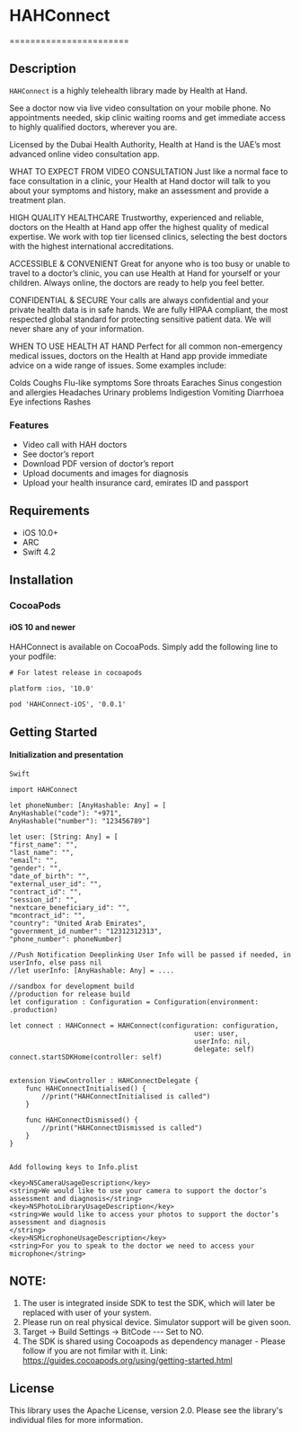 # HAHConnect
=======================


## Description
`HAHConnect` is a highly telehealth library made by Health at Hand.

See a doctor now via live video consultation on your mobile phone. No appointments needed, skip clinic waiting rooms and get immediate access to highly qualified doctors, wherever you are.

Licensed by the Dubai Health Authority, Health at Hand is the UAE’s most advanced online video consultation app.

WHAT TO EXPECT FROM VIDEO CONSULTATION
Just like a normal face to face consultation in a clinic, your Health at Hand doctor will talk to you about your symptoms and history, make an assessment and provide a treatment plan.



HIGH QUALITY HEALTHCARE
Trustworthy, experienced and reliable, doctors on the Health at Hand app offer the highest quality of medical expertise. We work with top tier licensed clinics, selecting the best doctors with the highest international accreditations.

ACCESSIBLE & CONVENIENT
Great for anyone who is too busy or unable to travel to a doctor’s clinic, you can use Health at Hand for yourself or your children. Always online, the doctors are ready to help you feel better.

CONFIDENTIAL & SECURE
Your calls are always confidential and your private health data is in safe hands. We are fully HIPAA compliant, the most respected global standard for protecting sensitive patient data. We will never share any of your information.

WHEN TO USE HEALTH AT HAND 
Perfect for all common non-emergency medical issues, doctors on the Health at Hand app provide immediate advice on a wide range of issues. Some examples include:

Colds
Coughs
Flu-like symptoms
Sore throats
Earaches
Sinus congestion and allergies
Headaches
Urinary problems
Indigestion
Vomiting
Diarrhoea
Eye infections
Rashes



### Features
* Video call with HAH doctors
* See doctor’s report
* Download PDF version of doctor’s report
* Upload documents and images for diagnosis
* Upload your health insurance card, emirates ID and passport

## Requirements
* iOS 10.0+
* ARC
* Swift 4.2

## Installation
### CocoaPods
#### iOS 10 and newer
HAHConnect is available on CocoaPods. Simply add the following line to your podfile:

```
# For latest release in cocoapods

platform :ios, '10.0'

pod 'HAHConnect-iOS', '0.0.1'
```

## Getting Started
#### Initialization and presentation
```
Swift

import HAHConnect

let phoneNumber: [AnyHashable: Any] = [
AnyHashable("code"): "+971",
AnyHashable("number"): "123456789"]

let user: [String: Any] = [
"first_name": "",
"last_name": "",
"email": "",
"gender": "",
"date_of_birth": "",
"external_user_id": "",
"contract_id": "",
"session_id": "",
"nextcare_beneficiary_id": "",
"mcontract_id": "",
"country": "United Arab Emirates",
"government_id_number": "12312312313",
"phone_number": phoneNumber]

//Push Notification Deeplinking User Info will be passed if needed, in userInfo, else pass nil
//let userInfo: [AnyHashable: Any] = ....

//sandbox for development build
//production for release build
let configuration : Configuration = Configuration(environment: .production)

let connect : HAHConnect = HAHConnect(configuration: configuration,
                                              user: user,
                                              userInfo: nil,
                                              delegate: self)
connect.startSDKHome(controller: self)


extension ViewController : HAHConnectDelegate {
    func HAHConnectInitialised() {
        //print("HAHConnectInitialised is called")
    }
    
    func HAHConnectDismissed() {
        //print("HAHConnectDismissed is called")
    }
}


Add following keys to Info.plist

<key>NSCameraUsageDescription</key>
<string>We would like to use your camera to support the doctor’s assessment and diagnosis</string>
<key>NSPhotoLibraryUsageDescription</key>
<string>We would like to access your photos to support the doctor’s assessment and diagnosis
</string>
<key>NSMicrophoneUsageDescription</key>
<string>For you to speak to the doctor we need to access your microphone</string>

```

## NOTE:

1. The user is integrated inside SDK to test the SDK, which will later be replaced with user of your system.
2. Please run on real physical device. Simulator support will be given soon.
3. Target -> Build Settings -> BitCode --- Set to NO.
4. The SDK is shared using Cocoapods as dependency manager - Please follow if you are not fimilar with it.
Link: https://guides.cocoapods.org/using/getting-started.html


## License
This library uses the Apache License, version 2.0. Please see the library's individual files for more information.

